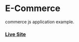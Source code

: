 # E-Commerce

commerce js application example.

### [Live Site](https://ridhotamma.github.io/commerce-js-project/)
